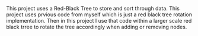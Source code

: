 This project uses a Red-Black Tree to store and sort through data.
This project uses prvious code from myself which is just a red black tree rotation implementation. Then in this project I use that code within a larger scale red black trree to rotate the tree accordingly when adding or removing nodes.
